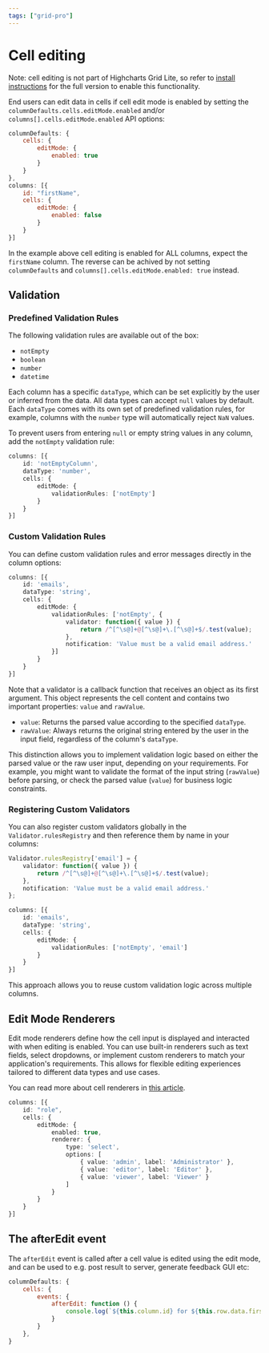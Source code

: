 ```yaml
---
tags: ["grid-pro"]
---
```


# Cell editing

Note: cell editing is not part of Highcharts Grid Lite, so refer to [install instructions](https://www.highcharts.com/docs/dashboards/grid-standalone) for the full version to enable this functionality.

End users can edit data in cells if cell edit mode is enabled by setting the `columnDefaults.cells.editMode.enabled` and/or `columns[].cells.editMode.enabled` API options:

```js
columnDefaults: {
    cells: {
        editMode: {
            enabled: true
        }
    }
},
columns: [{
    id: "firstName",
    cells: {
        editMode: {
            enabled: false
        }
    }
}]
```

In the example above cell editing is enabled for ALL columns, expect the `firstName` column. The reverse can be achived by not setting `columnDefaults` and `columns[].cells.editMode.enabled: true` instead.


## Validation

### Predefined Validation Rules

The following validation rules are available out of the box:
- `notEmpty`
- `boolean`
- `number`
- `datetime`

Each column has a specific `dataType`, which can be set explicitly by the user or inferred from the data. All data types can accept `null` values by default. Each `dataType` comes with its own set of predefined validation rules, for example, columns with the `number` type will automatically reject `NaN` values.

To prevent users from entering `null` or empty string values in any column, add the `notEmpty` validation rule:

```ts
columns: [{
    id: 'notEmptyColumn',
    dataType: 'number',
    cells: {
        editMode: {
            validationRules: ['notEmpty']
        }
    }
}]
```

### Custom Validation Rules

You can define custom validation rules and error messages directly in the column options:

```ts
columns: [{
    id: 'emails',
    dataType: 'string',
    cells: {
        editMode: {
            validationRules: ['notEmpty', {
                validator: function({ value }) {
                    return /^[^\s@]+@[^\s@]+\.[^\s@]+$/.test(value);
                },
                notification: 'Value must be a valid email address.'
            }]
        }
    }
}]
```

Note that a validator is a callback function that receives an object as its first argument. This object represents the cell content and contains two important properties: `value` and `rawValue`. 

- `value`: Returns the parsed value according to the specified `dataType`.
- `rawValue`: Always returns the original string entered by the user in the input field, regardless of the column's `dataType`.

This distinction allows you to implement validation logic based on either the parsed value or the raw user input, depending on your requirements. For example, you might want to validate the format of the input string (`rawValue`) before parsing, or check the parsed value (`value`) for business logic constraints.

### Registering Custom Validators

You can also register custom validators globally in the `Validator.rulesRegistry` and then reference them by name in your columns:

```ts
Validator.rulesRegistry['email'] = {
    validator: function({ value }) {
        return /^[^\s@]+@[^\s@]+\.[^\s@]+$/.test(value);
    },
    notification: 'Value must be a valid email address.'
};

columns: [{
    id: 'emails',
    dataType: 'string',
    cells: {
        editMode: {
            validationRules: ['notEmpty', 'email']
        }
    }
}]
```

This approach allows you to reuse custom validation logic across multiple columns.


## Edit Mode Renderers

Edit mode renderers define how the cell input is displayed and interacted with when editing is enabled. You can use built-in renderers such as text fields, select dropdowns, or implement custom renderers to match your application's requirements. This allows for flexible editing experiences tailored to different data types and use cases.

You can read more about cell renderers in [this article](https://www.highcharts.com/docs/grid/cell-renderers).

```ts
columns: [{
    id: "role",
    cells: {
        editMode: {
            enabled: true,
            renderer: {
                type: 'select',
                options: [
                    { value: 'admin', label: 'Administrator' },
                    { value: 'editor', label: 'Editor' },
                    { value: 'viewer', label: 'Viewer' }
                ]
            }
        }
    }
}]
```


## The afterEdit event

The `afterEdit` event is called after a cell value is edited using the edit mode, and can be used to e.g. post result to server, generate feedback GUI etc:

```js
columnDefaults: {
    cells: {
        events: {
            afterEdit: function () {
                console.log(`${this.column.id} for ${this.row.data.firstName} was updated to ${this.value}`);
            }
        }
    },
}
```
